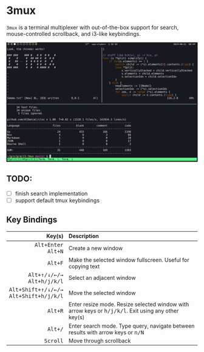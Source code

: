 # 3mux

`3mux` is a terminal multiplexer with out-of-the-box support for search, mouse-controlled scrollback, and i3-like keybindings. 

![Screenshot](./i3-tmux.png)

<!--TODO: GIF!-->

## TODO:
- [ ] finish search implementation
- [ ] support default tmux keybindings

## Key Bindings

| Key(s) | Description
|-------:|:------------
|<kbd>Alt+Enter</kbd><br><kbd>Alt+N</kbd> | Create a new window
|<kbd>Alt+F</kbd> | Make the selected window fullscreen. Useful for copying text
|<kbd>Alt+&uarr;/&darr;/&larr;/&rarr;</kbd><br><kbd>Alt+h/j/k/l</kbd> | Select an adjacent window
|<kbd>Alt+Shift+&uarr;/&darr;/&larr;/&rarr;</kbd><br><kbd>Alt+Shift+h/j/k/l</kbd> | Move the selected window
|<kbd>Alt+R</kbd> | Enter resize mode. Resize selected window with arrow keys or <kbd>h/j/k/l</kbd>. Exit using any other key(s)
|<kbd>Alt+/</kbd> | Enter search mode. Type query, navigate between results with arrow keys or <kbd>n/N</kbd>
|<kbd>Scroll</kbd> | Move through scrollback
